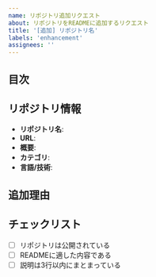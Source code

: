 ```yaml
---
name: リポジトリ追加リクエスト
about: リポジトリをREADMEに追加するリクエスト
title: '[追加] リポジトリ名'
labels: 'enhancement'
assignees: ''
---
```


## 目次

<!-- START doctoc generated TOC please keep comment here to allow auto update -->
<!-- DON'T EDIT THIS SECTION, INSTEAD RE-RUN doctoc TO UPDATE -->

<!-- END doctoc generated TOC please keep comment here to allow auto update -->

## リポジトリ情報

- **リポジトリ名**: <!-- リポジトリ名を記入 -->
- **URL**: <!-- GitHubのURL -->
- **概要**: <!-- 3行程度の簡潔な説明 -->
- **カテゴリ**: <!-- ポートフォリオ/業務用ツール/学習用リポジトリ/その他 -->
- **言語/技術**: <!-- 主要な言語や技術 -->

## 追加理由

<!-- なぜこのリポジトリをREADMEに追加したいのか、簡潔に説明してください -->

## チェックリスト

- [ ] リポジトリは公開されている
- [ ] READMEに適した内容である
- [ ] 説明は3行以内にまとまっている
